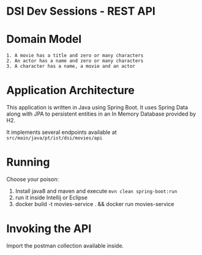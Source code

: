 # DSI Dev Sessions - REST API

# Domain Model
    1. A movie has a title and zero or many characters
    2. An actor has a name and zero or many characters
    3. A character has a name, a movie and an actor

# Application Architecture
This application is written in Java using Spring Boot.
It uses Spring Data along with JPA to persistent entities in an In Memory Database provided by H2.

It implements several endpoints available at ```src/main/java/pt/ist/dsi/movies/api```

# Running

Choose your poison:

1. Install java8 and maven and execute ```mvn clean spring-boot:run```
2. run it inside Intellij or Eclipse
3. docker build -t movies-service . && docker run movies-service

# Invoking the API

Import the postman collection available inside.